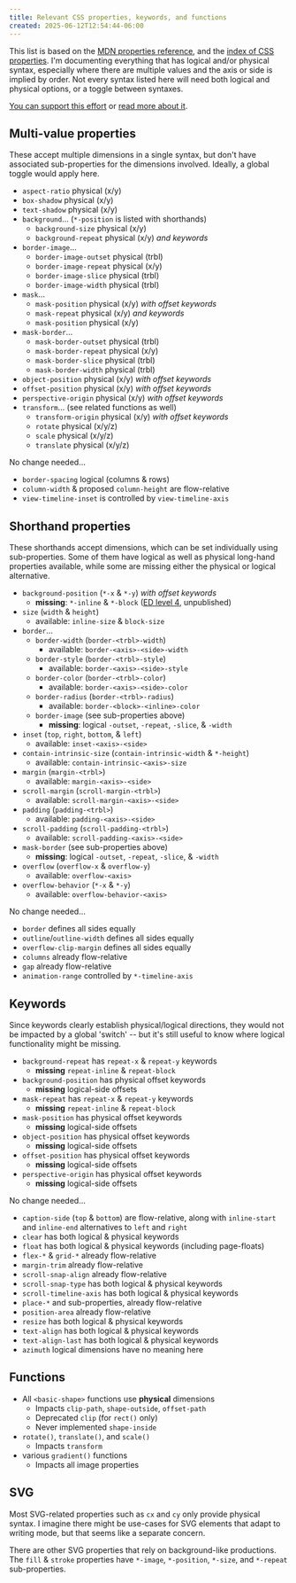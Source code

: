 ```yaml
---
title: Relevant CSS properties, keywords, and functions
created: 2025-06-12T12:54:44-06:00
---
```


This list is based on the
[MDN properties reference](https://developer.mozilla.org/en-US/docs/Web/CSS/Reference),
and the
[index of CSS properties](https://www.w3.org/Style/CSS/all-properties.en.html).
I'm documenting everything that has
logical and/or physical syntax,
especially where there are multiple values
and the axis or side is implied by order.
Not every syntax listed here
will need both logical and physical options,
or a toggle between syntaxes.

[You can support this effort](https://opencollective.com/oddbird-open-source/contribute/css-logical-shorthands-86141)
or [read more about it](/logical/).

## Multi-value properties

These accept multiple dimensions in a single syntax,
but don't have associated sub-properties
for the dimensions involved.
Ideally, a global toggle would apply here.

- `aspect-ratio` physical (x/y)
- `box-shadow` physical (x/y)
- `text-shadow` physical (x/y)
- `background`… (`*-position` is listed with shorthands)
  - `background-size` physical (x/y)
  - `background-repeat` physical (x/y) _and keywords_
- `border-image`…
  - `border-image-outset` physical (trbl)
  - `border-image-repeat` physical (x/y)
  - `border-image-slice` physical (trbl)
  - `border-image-width` physical (trbl)
- `mask`…
  - `mask-position` physical (x/y) _with offset keywords_
  - `mask-repeat` physical (x/y) _and keywords_
  - `mask-position` physical (x/y)
- `mask-border`…
  - `mask-border-outset` physical (trbl)
  - `mask-border-repeat` physical (x/y)
  - `mask-border-slice` physical (trbl)
  - `mask-border-width` physical (trbl)
- `object-position` physical (x/y) _with offset keywords_
- `offset-position` physical (x/y) _with offset keywords_
- `perspective-origin` physical (x/y) _with offset keywords_
- `transform`… (see related functions as well)
  - `transform-origin` physical (x/y) _with offset keywords_
  - `rotate` physical (x/y/z)
  - `scale` physical (x/y/z)
  - `translate` physical (x/y/z)

No change needed…

- `border-spacing` logical (columns & rows)
- `column-width` & proposed `column-height` are flow-relative
- `view-timeline-inset` is controlled by `view-timeline-axis`

## Shorthand properties

These shorthands accept dimensions,
which can be set individually using sub-properties.
Some of them have logical as well as physical
long-hand properties available,
while some are missing either the physical or logical alternative.

- `background-position` (`*-x` & `*-y`) _with offset keywords_
  - **missing**: `*-inline` & `*-block`
    ([ED level 4](https://drafts.csswg.org/css-backgrounds-4/), unpublished)
- `size` (`width` & `height`)
  - available: `inline-size` & `block-size`
- `border`…
  - `border-width` (`border-<trbl>-width`)
    - available: `border-<axis>-<side>-width`
  - `border-style` (`border-<trbl>-style`)
    - available: `border-<axis>-<side>-style`
  - `border-color` (`border-<trbl>-color`)
    - available: `border-<axis>-<side>-color`
  - `border-radius` (`border-<trbl>-radius`)
    - available: `border-<block>-<inline>-color`
  - `border-image` (see sub-properties above)
    - **missing**: logical `-outset`, `-repeat`, `-slice`, & `-width`
- `inset` (`top`, `right`, `bottom`, & `left`)
  - available: `inset-<axis>-<side>`
- `contain-intrinsic-size` (`contain-intrinsic-width` & `*-height`)
  - available: `contain-intrinsic-<axis>-size`
- `margin` (`margin-<trbl>`)
  - available: `margin-<axis>-<side>`
- `scroll-margin` (`scroll-margin-<trbl>`)
  - available: `scroll-margin-<axis>-<side>`
- `padding` (`padding-<trbl>`)
  - available: `padding-<axis>-<side>`
- `scroll-padding` (`scroll-padding-<trbl>`)
  - available: `scroll-padding-<axis>-<side>`
- `mask-border` (see sub-properties above)
  - **missing**: logical `-outset`, `-repeat`, `-slice`, & `-width`
- `overflow` (`overflow-x` & `overflow-y`)
  - available: `overflow-<axis>`
- `overflow-behavior` (`*-x` & `*-y`)
  - available: `overflow-behavior-<axis>`

No change needed…

- `border` defines all sides equally
- `outline`/`outline-width` defines all sides equally
- `overflow-clip-margin` defines all sides equally
- `columns` already flow-relative
- `gap` already flow-relative
- `animation-range` controlled by `*-timeline-axis`

## Keywords

Since keywords clearly establish physical/logical directions,
they would not be impacted by a global 'switch' --
but it's still useful to know
where logical functionality might be missing.

- `background-repeat` has `repeat-x` & `repeat-y` keywords
  - **missing** `repeat-inline` & `repeat-block`
- `background-position` has physical offset keywords
  - **missing** logical-side offsets
- `mask-repeat` has `repeat-x` & `repeat-y` keywords
  - **missing** `repeat-inline` & `repeat-block`
- `mask-position` has physical offset keywords
  - **missing** logical-side offsets
- `object-position` has physical offset keywords
  - **missing** logical-side offsets
- `offset-position` has physical offset keywords
  - **missing** logical-side offsets
- `perspective-origin` has physical offset keywords
  - **missing** logical-side offsets

No change needed…

- `caption-side` (`top` & `bottom`) are flow-relative,
  along with `inline-start` and `inline-end` alternatives
  to `left` and `right`
- `clear` has both logical & physical keywords
- `float` has both logical & physical keywords
  (including page-floats)
- `flex-*` & `grid-*` already flow-relative
- `margin-trim` already flow-relative
- `scroll-snap-align` already flow-relative
- `scroll-snap-type` has both logical & physical keywords
- `scroll-timeline-axis` has both logical & physical keywords
- `place-*` and sub-properties, already flow-relative
- `position-area` already flow-relative
- `resize` has both logical & physical keywords
- `text-align` has both logical & physical keywords
- `text-align-last` has both logical & physical keywords
- `azimuth` logical dimensions have no meaning here

## Functions

- All `<basic-shape>` functions use **physical** dimensions
  - Impacts `clip-path`, `shape-outside`, `offset-path`
  - Deprecated `clip` (for `rect()` only)
  - Never implemented `shape-inside`
- `rotate()`, `translate()`, and `scale()`
  - Impacts `transform`
- various `gradient()` functions
  - Impacts all image properties

## SVG

Most SVG-related properties
such as `cx` and `cy` only provide physical syntax.
I imagine there might be use-cases
for SVG elements that adapt to writing mode,
but that seems like a separate concern.

There are other SVG properties
that rely on background-like productions.
The `fill` & `stroke` properties
have `*-image`, `*-position`, `*-size`, and `*-repeat`
sub-properties.
